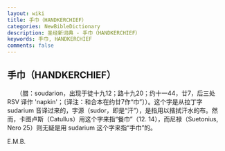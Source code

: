 ```yaml
---
layout: wiki
title: 手巾（HANDKERCHIEF）
categories: NewBibleDictionary
description: 圣经新词典 - 手巾（HANDKERCHIEF）
keywords: 手巾, HANDKERCHIEF
comments: false
---
```


## 手巾（HANDKERCHIEF）

　　（腊：soudarion，出现于徒十九12；路十九20；约十一44，廿7，后三处 RSV 译作 'napkin'；〔译注：和合本在约廿7作“巾”〕）。这个字是从拉丁字 sudarium 音译过来的，字源（sudor，即是“汗”），是指用以揩拭汗水的布。然而，卡图卢斯（Catullus）用这个字来指“餐巾”（12. 14），而尼禄（Suetonius, Nero 25）则无疑是用 sudarium 这个字来指“手巾”的。

E.M.B.








